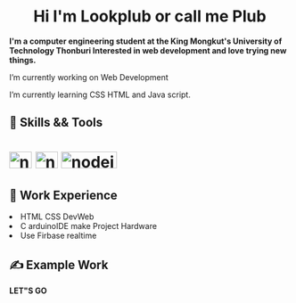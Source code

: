 <h1 align="center"> <b> Hi  I'm Lookplub or call me Plub </b>
</h1>

<p align="left"> <b>        I'm a computer engineering student at the King Mongkut's University of Technology Thonburi Interested in web development and love trying new things. </b></p>

<p align="left"> I’m currently working on Web Development</p>
<p align="left"> I’m currently learning CSS HTML and Java script.</p>

<h2 align="left"> 🔧 Skills && Tools </h2>

<h1 align="left" dir="auto">
<a href="https://www.arduino.cc" rel="nofollow"> 
    <img src="https://upload.wikimedia.org/wikipedia/commons/thumb/8/87/Arduino_Logo.svg/1024px-Arduino_Logo.svg.png" alt="nodejs" width="40" height="30" style="max-width: 100%;"></a>
<a href="https://code.visualstudio.com" rel="nofollow"> 
    <img src="https://cdn.icon-icons.com/icons2/2107/PNG/512/file_type_vscode_icon_130084.png" alt="nodejs" width="40" height="30" style="max-width: 100%;"></a>  
<a href="https://console.firebase.google.com" rel="nofollow"> 
    <img src="https://upload.wikimedia.org/wikipedia/commons/thumb/3/37/Firebase_Logo.svg/1280px-Firebase_Logo.svg.png" alt="nodejs" width="100" height="30" style="max-width: 100%;"></a>  
</h1>   
<h2 align="left"> 🌟 Work Experience </h2
 <ul>
      <li>HTML CSS DevWeb</li>
      <li>C arduinoIDE make Project Hardware</li>
      <li>Use Firbase realtime</li>
 </ul>
<h2 align="left"> ✍️ Example Work  </h2  
<a href="https://github.com/DechawatRoyda/Dechawat-Royda.git"><b>LET"S GO</b> </a>  
</h1>   

